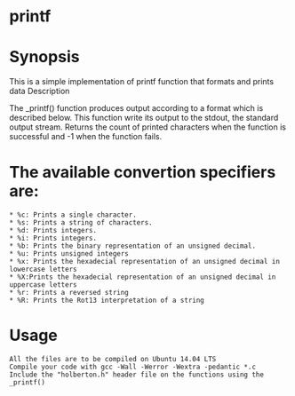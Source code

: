 # printf

# Synopsis

This is a simple implementation of printf function that formats and prints data
Description

The _printf() function produces output according to a format which is described below. This function write its output to the stdout, the standard output stream. Returns the count of printed characters when the function is successful and -1 when the function fails.

# The available convertion specifiers are:

    * %c: Prints a single character.
    * %s: Prints a string of characters.
    * %d: Prints integers.
    * %i: Prints integers.
    * %b: Prints the binary representation of an unsigned decimal.
    * %u: Prints unsigned integers
    * %x: Prints the hexadecial representation of an unsigned decimal in lowercase letters
    * %X:Prints the hexadecial representation of an unsigned decimal in uppercase letters
    * %r: Prints a reversed string
    * %R: Prints the Rot13 interpretation of a string

# Usage

    All the files are to be compiled on Ubuntu 14.04 LTS
    Compile your code with gcc -Wall -Werror -Wextra -pedantic *.c
    Include the "holberton.h" header file on the functions using the _printf()



